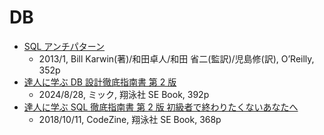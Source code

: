 # DB

- [SQL アンチパターン](https://www.oreilly.co.jp/books/9784873115894/)
  - 2013/1, Bill Karwin(著)/和田卓人/和田 省二(監訳)/児島修(訳), O’Reilly, 352p
- [達人に学ぶ DB 設計徹底指南書 第 2 版](https://www.shoeisha.co.jp/book/detail/9784798186627)
  - 2024/8/28, ミック, 翔泳社 SE Book, 392p
- [達人に学ぶ SQL 徹底指南書 第 2 版 初級者で終わりたくないあなたへ](https://www.shoeisha.co.jp/book/detail/9784798157825)
  - 2018/10/11, CodeZine, 翔泳社 SE Book, 368p
